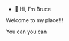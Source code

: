 - 👋 Hi, I’m Bruce

Welcome to my place!!!

You can you can

<!---
pictureWen/pictureWen is a ✨ special ✨ repository because its `README.md` (this file) appears on your GitHub profile.
You can click the Preview link to take a look at your changes.
--->
